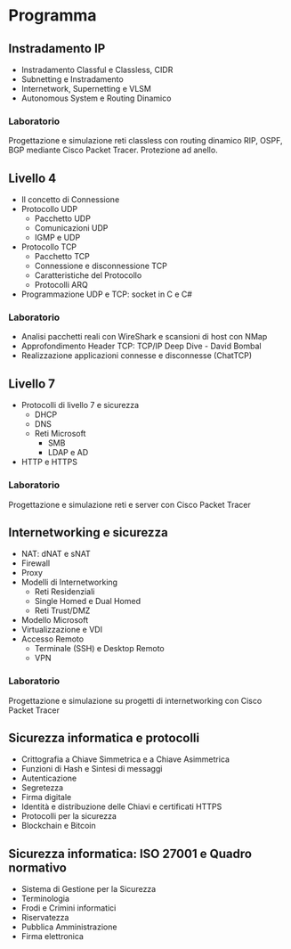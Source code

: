 # Programma

## Instradamento IP

- Instradamento Classful e Classless, CIDR
- Subnetting e Instradamento
- Internetwork, Supernetting e VLSM
- Autonomous System e Routing Dinamico

### Laboratorio

Progettazione e simulazione reti classless con routing dinamico RIP, OSPF, BGP mediante Cisco Packet Tracer. Protezione ad anello.

## Livello 4

- Il concetto di Connessione
- Protocollo UDP
	- Pacchetto UDP
	- Comunicazioni UDP
	- IGMP e UDP
- Protocollo TCP
	- Pacchetto TCP
	- Connessione e disconnessione TCP
	- Caratteristiche del Protocollo
	- Protocolli ARQ
- Programmazione UDP e TCP: socket in C e C#

### Laboratorio

- Analisi pacchetti reali con WireShark e scansioni di host con NMap
- Approfondimento Header TCP: TCP/IP Deep Dive - David Bombal
- Realizzazione applicazioni connesse e disconnesse (ChatTCP)

## Livello 7

- Protocolli di livello 7 e sicurezza
	- DHCP
	- DNS
	- Reti Microsoft
		- SMB
		- LDAP e AD
- HTTP e HTTPS

### Laboratorio

Progettazione e simulazione reti e server con Cisco Packet Tracer

## Internetworking e sicurezza

- NAT: dNAT e sNAT
- Firewall
- Proxy
- Modelli di Internetworking
	- Reti Residenziali
	- Single Homed e Dual Homed
	- Reti Trust/DMZ
- Modello Microsoft
- Virtualizzazione e VDI
- Accesso Remoto
	- Terminale (SSH) e Desktop Remoto
	- VPN

### Laboratorio

Progettazione e simulazione su progetti di internetworking con Cisco Packet
Tracer

## Sicurezza informatica e protocolli

- Crittografia a Chiave Simmetrica e a Chiave Asimmetrica
- Funzioni di Hash e Sintesi di messaggi
- Autenticazione
- Segretezza
- Firma digitale
- Identità e distribuzione delle Chiavi e certificati HTTPS
- Protocolli per la sicurezza
- Blockchain e Bitcoin

## Sicurezza informatica: ISO 27001 e Quadro normativo

- Sistema di Gestione per la Sicurezza
- Terminologia
- Frodi e Crimini informatici
- Riservatezza
- Pubblica Amministrazione
- Firma elettronica
